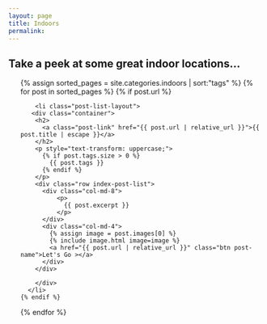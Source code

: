 ```yaml
---
layout: page
title: Indoors
permalink: 
---
```



## Take a peek at some great indoor locations...


<ul class="post-list">
  {% assign sorted_pages = site.categories.indoors | sort:"tags" %}
  {% for post in sorted_pages %}
    {% if post.url %}

    	<li class="post-list-layout">
       <div class="container">
        <h2>
          <a class="post-link" href="{{ post.url | relative_url }}">{{ post.title | escape }}</a>
        </h2>
        <p style="text-transform: uppercase;">
          {% if post.tags.size > 0 %}
            {{ post.tags }}
          {% endif %}
        </p>
        <div class="row index-post-list">
          <div class="col-md-8">
              <p>
                {{ post.excerpt }}
              </p>
          </div>  
          <div class="col-md-4">
            {% assign image = post.images[0] %}
            {% include image.html image=image %}
            <a href="{{ post.url | relative_url }}" class="btn post-name">Let's Go ></a>
          </div>
        </div>

        </div>  
      </li>
    {% endif %}
  {% endfor %}
</ul>

